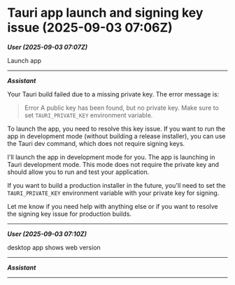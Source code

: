 <!-- Generated by SpecStory -->

# Tauri app launch and signing key issue (2025-09-03 07:06Z)

_**User (2025-09-03 07:07Z)**_

Launch app

---

_**Assistant**_

Your Tauri build failed due to a missing private key. The error message is:

> Error A public key has been found, but no private key. Make sure to set `TAURI_PRIVATE_KEY` environment variable.

To launch the app, you need to resolve this key issue. If you want to run the app in development mode (without building a release installer), you can use the Tauri dev command, which does not require signing keys.

I'll launch the app in development mode for you. The app is launching in Tauri development mode. This mode does not require the private key and should allow you to run and test your application.

If you want to build a production installer in the future, you'll need to set the `TAURI_PRIVATE_KEY` environment variable with your private key for signing.

Let me know if you need help with anything else or if you want to resolve the signing key issue for production builds.

---

_**User (2025-09-03 07:10Z)**_

desktop app shows web version

---

_**Assistant**_

---
